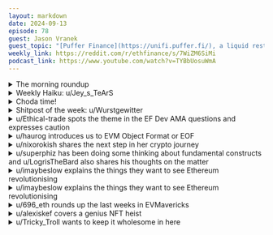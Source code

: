 ```yaml
---
layout: markdown
date: 2024-09-13
episode: 78
guest: Jason Vranek
guest_topic: "[Puffer Finance](https://unifi.puffer.fi/), a liquid restaking protocol"
weekly_link: https://reddit.com/r/ethfinance/s/7WiZM6SiMi
podcast_link: https://www.youtube.com/watch?v=TYBbUosuWmA
---
```



<details markdown=1>
<summary>The morning roundup</summary>
[View on Reddit →](https://reddit.com/r/ethfinance/comments/1ffmt2l/comment/lmvu2es/)

[u/hehechibby](https://reddit.com/u/hehechibby)

> Ethereum

[u/FrenktheTank](https://reddit.com/u/FrenktheTank)

> $2347.90

[u/TimbukNine](https://reddit.com/u/TimbukNine)

> 0.04056

[u/usesbinkvideo](https://reddit.com/u/usesbinkvideo)

> 90,849 hodlers subscribed (-1)


</details>
<details markdown=1>
<summary>Weekly Haiku: u/Jey_s_TeArS</summary>
[View on Reddit →](https://reddit.com/r/ethfinance/comments/1feun79/comment/lmtuzby/)

*Beating up the polls,*

*Not giving up owner roles,*

*ZK among goals.*

</details>
<details markdown=1>
<summary>Choda time!</summary>
[View on Reddit →](https://reddit.com/r/ethfinance/comments/1feun79/comment/lms19kz/)

༼ つ ◕_◕ ༽つ ETH TAKE MY ENERGY ༼ つ ◕_◕ ༽つ

</details>
<details markdown=1>
<summary>Shitpost of the week: u/Wurstgewitter</summary>
[View on Reddit →](https://reddit.com/r/ethfinance/comments/1fbq2nu/daily_general_discussion_september_8_2024/lm37s8b/)

I recently got to feel like a whale, I sold a larger amount on CB, like 100k, on the USDC/EUR pair which is rather low volume. 

Here’s how it went:

I put it up in a single sell wall, shadowing over the puny trades of the mere mortals. Every bid and ask before mine paled in comparison. There it stood, a monolith, looming over the market. 

As soon as the order hit the books my counterparties must’ve recoiled in shock. Who was the nameless entity, willing to dump a vast fortune in a single breath? Whispers filled the market - has a whale arrived? Has Megalodon decided to feast?

At this point, time stood still. I have become death, maker of the markets. A force to be reckoned with, altering the fabric of the order book itself. 

Who would be brave enough to challenge my creation? 

Eventually, all monuments must fall, but the battle was one for the history books. At first only a few daring souls nibbled away at the edges of my fortress. But after the market overcame the initial shock, larger buyers emerged, each of their trades echoing like hammer strikes against the stone of my stronghold. 

It should not go down easy though, over the course of 6 long hours and 211 individual fills, they relentlessly dismantled my towering order, brick by brick. An epochal amount of time in the fast paced crypto realm. 

Finally, when the dust settled, and the sun rose, only rumors remained of what once stood tall. Another testimony to the patience of the market, able to move even the biggest mountains, with enough time.

</details>
<details markdown=1>
<summary>u/Ethical-trade spots the theme in the EF Dev AMA questions and expresses caution</summary>
[View on Reddit →](https://reddit.com/r/ethfinance/comments/1f9ef5k/daily_general_discussion_september_5_2024/lllo8ra/)

[Most popular questions in the EF AMA right now](https://reddit.com/r/ethereum/comments/1f81ntr/ama_we_are_ef_research_pt_12_05_september_2024/):

1. Value accrual thesis
2. Lowering blob fee?
3. Driving value to eth
4. Blob fee pricing

The community push for increasing blob fees has me a bit worried tbh, I still think this would be an extremely bad move. Not going into the details again today but 2 weeks ago [I detailed why I believe free blob fees + zero rollup congestion are fantastic combo for institutional adoption](https://reddit.com/r/ethfinance/comments/1exh5g5/comment/lj70pey/). One that's needed.

Then a couple of days later Sony announced the launch of an Ethereum rollup. Our first non crypto native rollup ever. Fantastic news. This confirmed what future Ethereum adoption will look like: companies with huge user bases will bring millions of users at once. Just like Base brings us 4 million weekly active addresses. Not gaining users one at a time. Millions at a time. Millions per institution, millions per rollup.

And then, a few days ago, Solana makes a 180° pivot from calling L2s parasitic and announces it now supports L2s. [Rebrands them "network extensions"](https://x.com/Austin_Federa/status/1830570709900493293).

**Please take a second to wonder: why would Solana pivot to L2s right now?**

At a moment when overall blockchain activity is moderate at best?

Could it be that Sony made them realize Ethereum is about to onboard one institution after the other? That the only way they'll compete is by faking their way into L2 adoption partnerships?

This is why the community push for blob fees worries me:

The only reason Solana got any traction to begin with is because Ethereum L1 fees were way too high in the past. That's what drove users to less decentralized lands.

Do we really want to make the same mistake again and offer an opportunity to Solana's L2s to gain any sort of traction? Not because we needed to but because we got greedy with our own few L2s?

Ethereum should do what a market leader does: grow the market as fast as possible and cash in when the whole world is in.

</details>
<details markdown=1>
<summary>u/haurog introduces us to EVM Object Format or EOF</summary>
[View on Reddit →](https://reddit.com/r/ethfinance/comments/1f9ef5k/daily_general_discussion_september_5_2024/llleobx/)

For people wanting to know what EOF is and does, this is the most comprehensive discussion I have seen about it yet:

<https://xcancel.com/uttam_singhk/status/1830526179105001771>

or

<https://twitter.com/uttam_singhk/status/1830526179105001771>

It was shared by a Nethermind dev who works on EOF a few days ago, so I think it is technically accurate. It is a 30 minute video going through the why, the scope, the improvements, the changes and also addresses some of the criticism. It is definitely worth a watch as it gets pretty deep into the weeds, but he manages to explain it reasonably well. Some things were over my head, but I definitely learned a lot.

In short EOF helps to better store smart contract code on chain by adding a header and ordering code and date sections. Interestingly this even reduces codes size by a few %.  EOF does many validation checks during deployment instead of runtime, which can prevent some DOS attacks and might also help to increase the max size of smart contracts again (<https://github.com/ethereum/EIPs/blob/master/EIPS/eip-170.md>). It also contains many smaller quality of life improvements for solidity developers. Some new calls are also introduced to interact with external contracts which improve efficiency.
Overall the EOF improvements are rather complex and the disadvantage is that the legacy contracts still need to be supported which increases complexity by duplicating some of the logic. This means it will take a lot of testing to make sure things work correctly.

All in all most people do not really need to change anything for this upgrade it will all be handled in the background. I think if you are a solidity dev you will have to learn a few more call functions but otherwise there is also not too much to do. I personally think EOF improvements are a very good step forward for the EVM.

</details>
<details markdown=1>
<summary>u/nixorokish shares the next step in her crypto journey</summary>
[View on Reddit →](https://reddit.com/r/ethfinance/comments/1fcho6q/daily_general_discussion_september_9_2024/lmbwesp/)

Wanna share here - starting today, I'm going to be working with Protocol Support at the EF

<https://x.com/nixorokish/status/1833209686272971079>

r/ethfinance is [where I started](https://reddit.com/r/ethfinance/comments/t5kpjw/daily_general_discussion_march_3_2022/hz7gjhh/) as crazy eth lady 🔧 (well... really r/ethtrader but I donut know if that matters). EthStaker is where being active in this sub took me. Volunteering and then working with EthStaker has been an insanely good decision in my life. I'm so crazy excited and happy to be working with insanely smart and creative people I admire greatly. 

This community is the first good home I found in crypto <3

</details>
<details markdown=1>
<summary>u/superphiz has been doing some thinking about fundamental constructs and u/LogrisTheBard also shares his thoughts on the matter</summary>
[View on Reddit →](https://reddit.com/r/ethfinance/comments/1fcho6q/daily_general_discussion_september_9_2024/lm9dlb6/)

[u/superphiz](https://reddit.com/u/superphiz):

I've been thinking about [these words](https://reddit.com/r/ethfinance/comments/1fbq2nu/daily_general_discussion_september_8_2024/lm86prn/) from /u/BuyETHorDAI:

> The longer I'm in this space, the more I dislike tokens in general, but maybe I'm just jaded.

It causes me to wonder: What are the vital constructs of web3? It's hard to set aside price and market performance and just consider this question. Right now they seem to be coins, tokens, and NFTs, and everyone hates tokens and NFTs right now because they're salty about prices being down, but the question remains - ARE these the three fundamental constructs of web3? Are any of them truly irrelevant and going to die away? Are we missing more constructs?

I really don't know the answer, I'm just running it through my own mind. I could easily be convinced that they are the only fundamental constructs, or that we have too many or too few.

---

[View on Reddit →](https://reddit.com/r/ethfinance/comments/1fcho6q/daily_general_discussion_september_9_2024/lm9qnhf/)

[u/LogrisTheBard](https://reddit.com/u/LogrisTheBard):

I think on-chain governance software is and will be indispensable. Code needs to be upgraded. How do we do that with so much at stake as safely as possible?

Otherwise I think tokens just represent digital ownership and are one of the best product fits blockchains have found. It's hard to hate on the concept of ownership, even if you may not like the distribution of ownership amongst all people. Changes of ownership often use what we consider financial tools which is basically all of Defi. That's not going away either.

I think we'll continue to see the proliferation of personal digital spaces. You were just talking about the base profile system yesterday. I mentioned layer3 a few weeks ago. Guild is another one. I think curating a digital identity is something most people understand from Facebook and will be better served when done on a system that isn't explicitly manipulating you with the data you give it.

The last thing I think will become vital on chain is peer to peer services. Payment will often be part of this so it will be intrinsically linked to the chain but you'll be able to pair yourself with someone willing to do something for you using the chain as a matchmaking service. This is pretty much all DePin and AVSs to start but I see little reason these systems couldn't be expanded to non-digital services eventually.

</details>
<details markdown=1>
<summary>u/imaybeslow explains the things they want to see Ethereum revolutionising</summary>
[View on Reddit →](https://reddit.com/r/ethfinance/comments/1fcho6q/daily_general_discussion_september_9_2024/lmckiov/)

I can see ethereum impacting so many facets of life, but here are some that I would love to see personally:

Transaction settlement becomes faster and cheaper, with more assurances. I no longer wait 3-5 business days for something to clear. I’ll have the stablecoins in my account and know that it’s there. Cross-border payments no longer take a big % fee and several days to finalize (as someone who has lived abroad but been paid in USD this was very frustrating).

Tokenize the world. Deeds. Royalties. IOUs. Licenses. Securities. Tickets. I see tokens as a hyper-efficient form of a wrapper, much like ETFs are for the financial world. 

Reduced communication and coordination friction. Especially when coordinating across time zones or governments. Ideally DAOs take form, but even without DAOs the ability to coordinate digitally worldwide with effective anti-Sybil features (via introducing costs or incentives) is amazing. Got a taste of it with ICOs before regulators shut that down, and fledgling communities around NFTs hint at what is possible. 

Decentralized exchanges. If we indeed tokenize the world, exchanges allow free market forces to find efficient solutions. In fact I was not sold on Ethereum until I looked into smart contracts, and when I realized what DEXs were capable of I became fully on board. But more than just shitcoin roulette, I want to see a future where one can trade currencies, assets, community access, etc., with more freedom and less cost than currently possible. 

There’s a lot more that I’m excited to see implemented, like personal privacy and public transparency, freedom of expression, the digital empires that are built now that digital ownership is enforceable. But that’s enough rambling from me already.

</details>
<details markdown=1>
<summary>u/imaybeslow explains the things they want to see Ethereum revolutionising</summary>
[View on Reddit →](https://reddit.com/r/ethfinance/comments/1fcho6q/daily_general_discussion_september_9_2024/lmckiov/)

I can see ethereum impacting so many facets of life, but here are some that I would love to see personally:

Transaction settlement becomes faster and cheaper, with more assurances. I no longer wait 3-5 business days for something to clear. I’ll have the stablecoins in my account and know that it’s there. Cross-border payments no longer take a big % fee and several days to finalize (as someone who has lived abroad but been paid in USD this was very frustrating).

Tokenize the world. Deeds. Royalties. IOUs. Licenses. Securities. Tickets. I see tokens as a hyper-efficient form of a wrapper, much like ETFs are for the financial world. 

Reduced communication and coordination friction. Especially when coordinating across time zones or governments. Ideally DAOs take form, but even without DAOs the ability to coordinate digitally worldwide with effective anti-Sybil features (via introducing costs or incentives) is amazing. Got a taste of it with ICOs before regulators shut that down, and fledgling communities around NFTs hint at what is possible. 

Decentralized exchanges. If we indeed tokenize the world, exchanges allow free market forces to find efficient solutions. In fact I was not sold on Ethereum until I looked into smart contracts, and when I realized what DEXs were capable of I became fully on board. But more than just shitcoin roulette, I want to see a future where one can trade currencies, assets, community access, etc., with more freedom and less cost than currently possible. 

There’s a lot more that I’m excited to see implemented, like personal privacy and public transparency, freedom of expression, the digital empires that are built now that digital ownership is enforceable. But that’s enough rambling from me already.

</details>
<details markdown=1>
<summary>u/696_eth rounds up the last weeks in EVMavericks</summary>
[View on Reddit →](https://reddit.com/r/ethfinance/comments/1fda31e/daily_general_discussion_september_10_2024/lmg0e2o/)

[EVMavericks Weekly Recap (Sept 2-8)](https://paragraph.xyz/_next/image?url=https%3A%2F%2Fstorage.googleapis.com%2Fpapyrus_images%2Faf0562f87faf9481364cea75216eb4c5.png&w=1200&q=75)

[Blog & Newsletter on Paragraph](https://paragraph.xyz/@evmavericks)

Your weekly EVMavericks catch-up: highlights of the week!

1. Degen chat covers NFTs and what's worth buying, some airdrop potentials. Pooltogether and their insane APR are discussed. 
2. [JT hosts Weekly Doots Livestream #77](https://www.youtube.com/watch?v=-ErRxx8wlEw&ab_channel=EVMavericks-Ethfinance)
3. bbroad is leading the way in applying for grants. This time it's gitcoin+octant community round. 
4. Still a decent amount of chatter about new platforms, new coins, accumulation phase, another potential politifi seaason, pumpfun and volume.

    Calls of the week:

    \~8x+ $clippy by GreenGeorge

    \~6x $IRS by whatthefuck.eth

    \~4x+ $FARM by whatthefuck.eth

    \~2x $worth by whatthefuck.eth
    

5. Farmers talk about blobs, Monad, elixyr, Eigen and more. 
6. [heeey appears on an episode of 'get to know EVMavericks'.](https://paragraph.xyz/@evmavericks/heeey-evm685)
7. A new member - moonie.eth - joined EVMavericks this last week.
8. New EVM multisig election is on the horizon. We are in need of signers!
9. Lots of activity in our general public chat. Mostly talks about the market with some bullish sentiment being sprinkled in.

Lastly, **your weekly security reminder**: here are a [few guides](https://imgur.com/a/wallet-security-guides-DSvQrXs)!

* EVMavericks discord has a security channel. You can literally mute everything else but that channel and only get notifications from there.
* Reminder for all the folks: we have a daily-discussion channel in the discord that's open to public and there's a decent amount of activity there!

</details>
<details markdown=1>
<summary>u/alexiskef covers a genius NFT heist</summary>
[View on Reddit →](https://reddit.com/r/ethfinance/comments/1fe29xd/daily_general_discussion_september_11_2024/lmomzq4/)

I just [read](https://x.com/niftynaut/status/1833951284111802552) a VERY cool NFT (Punk) story on X. While you can click on the link and read the tweets, I have assembled them all here!

> 📜
> 
> Today happened one of the biggest crypto punk heists of all time. Someone with a lot of patience and knowledge **just bought ape 2386 for 10 ETH.**
> 
> Once upon a time when fractionalisation was en vogue, ape 2386 was fractionalised and valued at like 450 ETH. This happened on a now dysfunctional site called niftex. The ape stayed fractionalised even after they shut down as it was in an escrow contract. 10000 shares were all distributed between loads of people. And a buyout was not possible. Until now..
> 
> The contract worked in a way that if you propose a buyout, a 14 day grace period was initiated where the rest of the shareholders had time to ponder and accept or reject it. 14 days ago someone made a proposal for .001 eth per share. It was not rejected and went through.. Buying price: 10 ETH (last apes sold for 620 eth, 3.3k eth and 2.69k eth)
> 
> 🤯

[Tech Dive here!](https://x.com/0xQuit/status/1833981559910850603) (pasting it below)

> Punk 2386, with a current high bid of 600 eth, sold for 10 ETH today. A combination of clever sleuthing, followed by an unfortunate miscalculation lead to a 7 figure payday for 0x282.  
>   
> This ape punk was fractionalized into 10,000 ERC20 tokens on 9/26/2020, and spread out among what is now 257 holders.  
>  
> This was done on a now decommissioned platform called niftex (the contracts continue to live forever).The setup is such that any shareholder can propose a "shotgun", whereby any shareholder can propose a buyout price, and if nobody counters, they can purchase the asset after 14 days.0x282 initiated a shotgun on 8/28 (14 days ago).  
>   
> Some people took notice, including at least two shardholders. One put it off because they thought they had more time, but the other (@gmoneyNFT)  made an attempt to block.. In order to block the buyout, you must effectively purchase the proposer's shares at higher than their proposed price.  
>   
> 0x282 proposed a price of 0.001 eth per share (10 eth for all shares), so a valid counter needed to be 0.0010000001, as defined by the shotgun contract. gmoney submitted a counterclaim of 0.000001 ETH (1000000000000 wei), just short of the requirement.  
> At this point, if any other shareholder had contributed 10,000 wei (two TEN TRILLIONTHS of a cent) to the counterclaim, the shotgun would have been blocked. But two ten trillionths of a cent was not committed, the shotgun was not blocked, and 0x282 walks away with the steal of the century: 1 of only 24 ape punks, for 70% under the global punk floor.   
> 🔥

</details>
<details markdown=1>
<summary>u/Tricky_Troll wants to keep it wholesome in here</summary>
[View on Reddit →](https://reddit.com/r/ethfinance/comments/1fe29xd/daily_general_discussion_september_11_2024/lmoqcvh/)

***Tough pills to swallow***

Throwing shade and vitriol at TA people won't make the ratio any better.

------------------------

I personally (not speaking for the mod team) would like to see less hate for certain users or types of posts. When JT and the other OG mods founded this subreddit they did a stellar job in fostering a positive and welcoming community, even in the darkest of times price wise. I would like to encourage people not to take out their frustrations on others. I get it, you don't think TA means anything and you're probably right, but that doesn't justify vilifying people posting TA here or a YouTuber who has been calling for the ratio to "come home" back to 0.03 or 0.04.

I wouldn't even say I'm siding with the TA folks here, in fact I've expressed not being super approving of some TA and also bashing on the semi-predatory paid private group model which folks like Ben Cowen use which has simply never sat right with me (but to be fair, it is better than shilling bybit leverage affiliate links etc). Anyway, I feel caught in the middle. I don't really side with anyone but I'm sick of the negativity of people picking on certain names and types of content. One side of this debate is constantly being angry and bashing people while the other just stays quiet and often times leaves altogether and that's not right. This is a subreddit which is welcome to all. So can we please just chill out a bit and keep it a bit more wholesome?

It's always personal attacks and bold claims about TA working or not working and never any evidence to back it up. Baseless rants just spread negativity and makes this place a lot less welcoming which is against the subreddit's ethos. If you must go on a crusade against TA, at least find some peer reviewed papers which prove that it is bullshit or something because I'm yet to see anyone do anything like that when talking about this topic and I say that as someone who is very much a TA skeptic. At the very least one could go back and review all the TA posts here and sum up how many of them were right/wrong and use that as evidence (albeit low-quality evidence).

</details>

